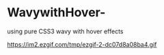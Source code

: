 # WavywithHover-
using  pure CSS3 wavy with hover effects


https://im2.ezgif.com/tmp/ezgif-2-dc07d8a08ba4.gif
